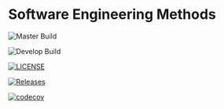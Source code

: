 # Software Engineering Methods

![Master Build](https://img.shields.io/github/actions/workflow/status/Thinzar-Phyo-Wai/sem/main.yml?branch=master&style=flat-square&label=Master%20Build)

![Develop Build](https://img.shields.io/github/actions/workflow/status/Thinzar-Phyo-Wai/sem/main.yml?branch=develop&style=flat-square&label=Develop%20Build)

[![LICENSE](https://img.shields.io/github/license/Thinzar-Phyo-Wai/sem.svg?style=flat-square)](https://github.com/Thinzar-Phyo-Wai/sem/blob/master/LICENSE)

[![Releases](https://img.shields.io/github/release/Thinzar-Phyo-Wai/sem/all.svg?style=flat-square)](https://github.com/Thinzar-Phyo-Wai/sem/releases)

[![codecov](https://codecov.io/github/Thinzar-Phyo-Wai/sem/branch/master/graph/badge.svg?token=CRC7UAM7HH)](https://codecov.io/github/Thinzar-Phyo-Wai/sem)





